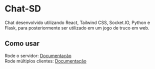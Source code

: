# Chat-SD

Chat desenvolvido utilizando React, Tailwind CSS, Socket.IO, Python e Flask, para posteriormente ser utilizado em um jogo de truco em web.

## Como usar

Rode o servidor: [Documentação](https://github.com/VitorST1/Chat-SD/tree/master/backend)  
Rode múltiplos clientes: [Documentação](https://github.com/VitorST1/Chat-SD/tree/master/frontend)

